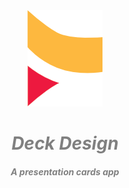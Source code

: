 <div align = "center">
  <img src="./assets/logoBig.png" width="120px"><h1 align="center"> 
    <h1 align="center"> <i style="color:grey;"> 
   Deck Design</i> </h1>
    <h5 align="center"> <i style="color:grey;"> 
   A presentation cards app</i> </h5>
</div>